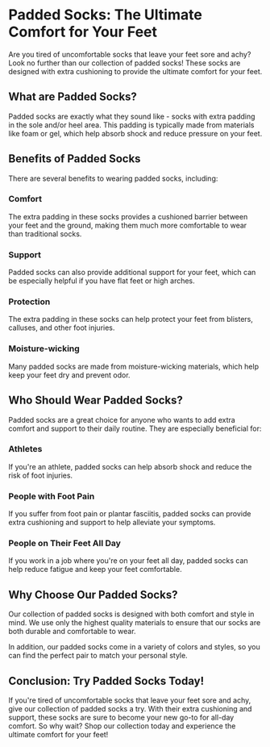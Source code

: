 # Padded Socks: The Ultimate Comfort for Your Feet

Are you tired of uncomfortable socks that leave your feet sore and achy? Look no further than our collection of padded socks! These socks are designed with extra cushioning to provide the ultimate comfort for your feet.

## What are Padded Socks?

Padded socks are exactly what they sound like - socks with extra padding in the sole and/or heel area. This padding is typically made from materials like foam or gel, which help absorb shock and reduce pressure on your feet.

## Benefits of Padded Socks

There are several benefits to wearing padded socks, including:

### Comfort

The extra padding in these socks provides a cushioned barrier between your feet and the ground, making them much more comfortable to wear than traditional socks.

### Support

Padded socks can also provide additional support for your feet, which can be especially helpful if you have flat feet or high arches.

### Protection

The extra padding in these socks can help protect your feet from blisters, calluses, and other foot injuries.

### Moisture-wicking

Many padded socks are made from moisture-wicking materials, which help keep your feet dry and prevent odor.

## Who Should Wear Padded Socks?

Padded socks are a great choice for anyone who wants to add extra comfort and support to their daily routine. They are especially beneficial for:

### Athletes

If you're an athlete, padded socks can help absorb shock and reduce the risk of foot injuries.

### People with Foot Pain

If you suffer from foot pain or plantar fasciitis, padded socks can provide extra cushioning and support to help alleviate your symptoms.

### People on Their Feet All Day

If you work in a job where you're on your feet all day, padded socks can help reduce fatigue and keep your feet comfortable.

## Why Choose Our Padded Socks?

Our collection of padded socks is designed with both comfort and style in mind. We use only the highest quality materials to ensure that our socks are both durable and comfortable to wear.

In addition, our padded socks come in a variety of colors and styles, so you can find the perfect pair to match your personal style.

## Conclusion: Try Padded Socks Today!

If you're tired of uncomfortable socks that leave your feet sore and achy, give our collection of padded socks a try. With their extra cushioning and support, these socks are sure to become your new go-to for all-day comfort. So why wait? Shop our collection today and experience the ultimate comfort for your feet!